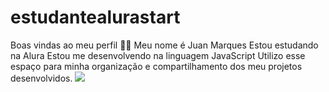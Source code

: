 # estudantealurastart 
Boas vindas ao meu perfil 💙💙
Meu nome é Juan Marques
Estou estudando na Alura
Estou me desenvolvendo na linguagem JavaScript
Utilizo esse espaço para minha organização e compartilhamento dos meu projetos desenvolvidos.
![](https://github.com/user-attachments/assets/aa3c3d7d-f1fa-480b-be2c-23c0b5175afc
)
